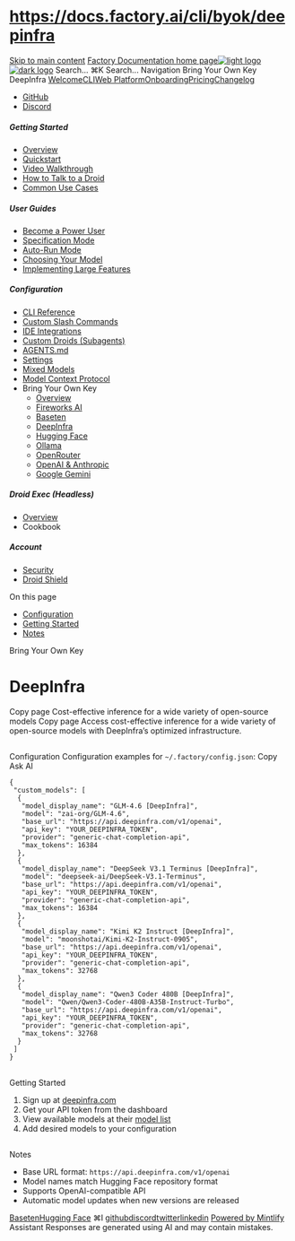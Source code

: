 # https://docs.factory.ai/cli/byok/deepinfra

[Skip to main content](https://docs.factory.ai/cli/byok/deepinfra#content-area)
[Factory Documentation home page![light logo](https://mintcdn.com/factory/znfImxXlrso1kEgo/logo/light.svg?fit=max&auto=format&n=znfImxXlrso1kEgo&q=85&s=d542d979e6c1a1ab8ddddac1a646a327)![dark logo](https://mintcdn.com/factory/znfImxXlrso1kEgo/logo/dark.svg?fit=max&auto=format&n=znfImxXlrso1kEgo&q=85&s=5c00942d328806f6cdcc3c0b95cda358)](https://docs.factory.ai/)
Search...
⌘K
Search...
Navigation
Bring Your Own Key
DeepInfra
[Welcome](https://docs.factory.ai/welcome)[CLI](https://docs.factory.ai/cli/getting-started/overview)[Web Platform](https://docs.factory.ai/web/getting-started/overview)[Onboarding](https://docs.factory.ai/onboarding)[Pricing](https://docs.factory.ai/pricing)[Changelog](https://docs.factory.ai/changelog/1-8)
  * [GitHub](https://github.com/factory-ai/factory)
  * [Discord](https://discord.gg/EQ2DQM2F)


##### Getting Started
  * [Overview](https://docs.factory.ai/cli/getting-started/overview)
  * [Quickstart](https://docs.factory.ai/cli/getting-started/quickstart)
  * [Video Walkthrough](https://docs.factory.ai/cli/getting-started/video-walkthrough)
  * [How to Talk to a Droid](https://docs.factory.ai/cli/getting-started/how-to-talk-to-a-droid)
  * [Common Use Cases](https://docs.factory.ai/cli/getting-started/common-use-cases)


##### User Guides
  * [Become a Power User](https://docs.factory.ai/cli/user-guides/become-a-power-user)
  * [Specification Mode](https://docs.factory.ai/cli/user-guides/specification-mode)
  * [Auto-Run Mode](https://docs.factory.ai/cli/user-guides/auto-run)
  * [Choosing Your Model](https://docs.factory.ai/cli/user-guides/choosing-your-model)
  * [Implementing Large Features](https://docs.factory.ai/cli/user-guides/implementing-large-features)


##### Configuration
  * [CLI Reference](https://docs.factory.ai/cli/configuration/cli-reference)
  * [Custom Slash Commands](https://docs.factory.ai/cli/configuration/custom-slash-commands)
  * [IDE Integrations](https://docs.factory.ai/cli/configuration/ide-integrations)
  * [Custom Droids (Subagents)](https://docs.factory.ai/cli/configuration/custom-droids)
  * [AGENTS.md](https://docs.factory.ai/cli/configuration/agents-md)
  * [Settings](https://docs.factory.ai/cli/configuration/settings)
  * [Mixed Models](https://docs.factory.ai/cli/configuration/mixed-models)
  * [Model Context Protocol](https://docs.factory.ai/cli/configuration/mcp)
  * Bring Your Own Key
    * [Overview](https://docs.factory.ai/cli/byok/overview)
    * [Fireworks AI](https://docs.factory.ai/cli/byok/fireworks)
    * [Baseten](https://docs.factory.ai/cli/byok/baseten)
    * [DeepInfra](https://docs.factory.ai/cli/byok/deepinfra)
    * [Hugging Face](https://docs.factory.ai/cli/byok/huggingface)
    * [Ollama](https://docs.factory.ai/cli/byok/ollama)
    * [OpenRouter](https://docs.factory.ai/cli/byok/openrouter)
    * [OpenAI & Anthropic](https://docs.factory.ai/cli/byok/openai-anthropic)
    * [Google Gemini](https://docs.factory.ai/cli/byok/google-gemini)


##### Droid Exec (Headless)
  * [Overview](https://docs.factory.ai/cli/droid-exec/overview)
  * Cookbook


##### Account
  * [Security](https://docs.factory.ai/cli/account/security)
  * [Droid Shield](https://docs.factory.ai/cli/account/droid-shield)


On this page
  * [Configuration](https://docs.factory.ai/cli/byok/deepinfra#configuration)
  * [Getting Started](https://docs.factory.ai/cli/byok/deepinfra#getting-started)
  * [Notes](https://docs.factory.ai/cli/byok/deepinfra#notes)


Bring Your Own Key
# DeepInfra
Copy page
Cost-effective inference for a wide variety of open-source models
Copy page
Access cost-effective inference for a wide variety of open-source models with DeepInfra’s optimized infrastructure.
##
[​](https://docs.factory.ai/cli/byok/deepinfra#configuration)
Configuration
Configuration examples for `~/.factory/config.json`:
Copy
Ask AI
```
{
 "custom_models": [
  {
   "model_display_name": "GLM-4.6 [DeepInfra]",
   "model": "zai-org/GLM-4.6",
   "base_url": "https://api.deepinfra.com/v1/openai",
   "api_key": "YOUR_DEEPINFRA_TOKEN",
   "provider": "generic-chat-completion-api",
   "max_tokens": 16384
  },
  {
   "model_display_name": "DeepSeek V3.1 Terminus [DeepInfra]",
   "model": "deepseek-ai/DeepSeek-V3.1-Terminus",
   "base_url": "https://api.deepinfra.com/v1/openai",
   "api_key": "YOUR_DEEPINFRA_TOKEN",
   "provider": "generic-chat-completion-api",
   "max_tokens": 16384
  },
  {
   "model_display_name": "Kimi K2 Instruct [DeepInfra]",
   "model": "moonshotai/Kimi-K2-Instruct-0905",
   "base_url": "https://api.deepinfra.com/v1/openai",
   "api_key": "YOUR_DEEPINFRA_TOKEN",
   "provider": "generic-chat-completion-api",
   "max_tokens": 32768
  },
  {
   "model_display_name": "Qwen3 Coder 480B [DeepInfra]",
   "model": "Qwen/Qwen3-Coder-480B-A35B-Instruct-Turbo",
   "base_url": "https://api.deepinfra.com/v1/openai",
   "api_key": "YOUR_DEEPINFRA_TOKEN",
   "provider": "generic-chat-completion-api",
   "max_tokens": 32768
  }
 ]
}

```

##
[​](https://docs.factory.ai/cli/byok/deepinfra#getting-started)
Getting Started
  1. Sign up at [deepinfra.com](https://deepinfra.com)
  2. Get your API token from the dashboard
  3. View available models at their [model list](https://deepinfra.com/models)
  4. Add desired models to your configuration


##
[​](https://docs.factory.ai/cli/byok/deepinfra#notes)
Notes
  * Base URL format: `https://api.deepinfra.com/v1/openai`
  * Model names match Hugging Face repository format
  * Supports OpenAI-compatible API
  * Automatic model updates when new versions are released


[Baseten](https://docs.factory.ai/cli/byok/baseten)[Hugging Face](https://docs.factory.ai/cli/byok/huggingface)
⌘I
[github](https://github.com/factory-ai/factory)[discord](https://discord.gg/EQ2DQM2F)[twitter](https://twitter.com/factoryAI)[linkedin](https://www.linkedin.com/company/factory-hq/)
[Powered by Mintlify](https://mintlify.com?utm_campaign=poweredBy&utm_medium=referral&utm_source=factory)
Assistant
Responses are generated using AI and may contain mistakes.
